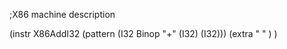 
;X86 machine description

(instr X86AddI32 
    (pattern (I32 Binop "+" 
                (I32) (I32)))
    (extra
"
"
    )
)
